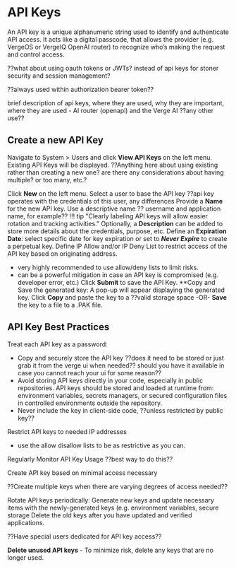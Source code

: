 # API Keys

An API key is a unique alphanumeric string used to identify and authenticate API access. It acts like a digital passcode, that allows the provider (e.g. VergeOS or VergeIQ OpenAI router) to recognize who’s making the request and control access.  

??what about using oauth tokens or JWTs? instead of api keys for stoner security and session management?

??always used within authorization bearer token??


brief description of api keys, where they are used, why they are important, where they are used - AI router (openapi) and the Verge AI  ??any other use??

## Create a new API Key

Navigate to System > Users and click **View API Keys** on the left menu.
Existing API Keys will be displayed.
??Anything here about using existing rather than creating a new one? are there any considerations about having multiple? or too many, etc.?

Click **New** on the left menu.
Select a user to base the API key ??api key operates with the credentials of this user, any differences
Provide a **Name** for the new API key.  Use a descriptive name ?? username and application name, for example?? 
!!! tip "Clearly labeling API keys will allow easier rotation and tracking activities."
Optionally, a **Description** can be added to store more details about the credentials, purpose, etc. 
Define an **Expiration Date**: select specific date for key expiration or set to ***Never Expire*** to create a perpetual key.
Define IP Allow and/or IP Deny List to restrict access of the API key based on originating address.
* very highly recommended to use allow/deny lists to limit risks.
* can be a powerful mitigation in case an API key is compromised (e.g. developer error, etc.) 
Click **Submit** to save the API Key.
**Copy and Save the generated key: A pop-up will appear displaying the generated key.  Click **Copy** and paste the key to a ??valid storage space -OR- **Save** the key to a file to a .PAK file.




## API Key Best Practices

Treat each API key as a password:
  * Copy and securely store the API key ??does it need to be stored or just grab it from the verge ui when needed?? should you have it available in case you cannot reach your ui for some reason??
  * Avoid storing API keys directly in your code, especially in public repositories. API keys should be stored and loaded at runtime from: environment variables, secrets managers, or secured configuration files in controlled environments outside the repository. 
  * Never include the key in client-side code, ??unless restricted by public key??

Restrict API keys to needed IP addresses
  * use the allow disallow lists to be as restrictive as you can. 


Regularly Monitor API Key Usage  ??best way to do this??

Create API key based on minimal access necessary 


??Create multiple keys when there are varying degrees of access needed??

Rotate API keys periodically: Generate new keys and update necessary items with the newly-generated keys (e.g. environment variables, secure storage Delete the old keys after you have updated and verified applications.

??Have special users dedicated for API key access??

**Delete unused API keys** - To minimize risk, delete any keys that are no longer used. 





